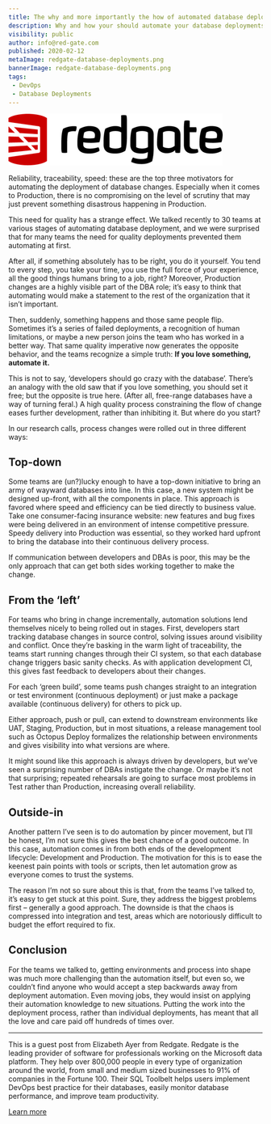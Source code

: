 ```yaml
---
title: The why and more importantly the how of automated database deployment
description: Why and how your should automate your database deployments
visibility: public
author: info@red-gate.com
published: 2020-02-12
metaImage: redgate-database-deployments.png
bannerImage: redgate-database-deployments.png
tags:
 - DevOps
 - Database Deployments
---
```


![Why and how your should automate your database deployments](redgate-logo.png)

Reliability, traceability, speed: these are the top three motivators for automating the deployment of database changes. Especially when it comes to Production, there is no compromising on the level of scrutiny that may just prevent something disastrous happening in Production.

This need for quality has a strange effect. We talked recently to 30 teams at various stages of automating database deployment, and we were surprised that for many teams the need for quality deployments prevented them automating at first.

After all, if something absolutely has to be right, you do it yourself. You tend to every step, you take your time, you use the full force of your experience, all the good things humans bring to a job, right? Moreover, Production changes are a highly visible part of the DBA role; it’s easy to think that automating would make a statement to the rest of the organization that it isn’t important.

Then, suddenly, something happens and those same people flip. Sometimes it’s a series of failed deployments, a recognition of human limitations, or maybe a new person joins the team who has worked in a better way. That same quality imperative now generates the opposite behavior, and the teams recognize a simple truth: **If you love something, automate it.**

This is not to say, ‘developers should go crazy with the database’. There’s an analogy with the old saw that if you love something, you should set it free; but the opposite is true here. (After all, free-range databases have a way of turning feral.) A high quality process constraining the flow of change eases further development, rather than inhibiting it. But where do you start?

In our research calls, process changes were rolled out in three different ways:

## Top-down

Some teams are (un?)lucky enough to have a top-down initiative to bring an army of wayward databases into line. In this case, a new system might be designed up-front, with all the components in place. This approach is favored where speed and efficiency can be tied directly to business value. Take one consumer-facing insurance website: new features and bug fixes were being delivered in an environment of intense competitive pressure. Speedy delivery into Production was essential, so they worked hard upfront to bring the database into their continuous delivery process.

If communication between developers and DBAs is poor, this may be the only approach that can get both sides working together to make the change.

## From the ‘left’

For teams who bring in change incrementally, automation solutions lend themselves nicely to being rolled out in stages. First, developers start tracking database changes in source control, solving issues around visibility and conflict. Once they’re basking in the warm light of traceability, the teams start running changes through their CI system, so that each database change triggers basic sanity checks. As with application development CI, this gives fast feedback to developers about their changes.

For each ‘green build’, some teams push changes straight to an integration or test environment (continuous deployment) or just make a package available (continuous delivery) for others to pick up.

Either approach, push or pull, can extend to downstream environments like UAT, Staging, Production, but in most situations, a release management tool such as Octopus Deploy formalizes the relationship between environments and gives visibility into what versions are where.

It might sound like this approach is always driven by developers, but we’ve seen a surprising number of DBAs instigate the change. Or maybe it’s not that surprising; repeated rehearsals are going to surface most problems in Test rather than Production, increasing overall reliability.

## Outside-in

Another pattern I’ve seen is to do automation by pincer movement, but I’ll be honest, I’m not sure this gives the best chance of a good outcome. In this case, automation comes in from both ends of the development lifecycle: Development and Production. The motivation for this is to ease the keenest pain points with tools or scripts, then let automation grow as everyone comes to trust the systems.

The reason I’m not so sure about this is that, from the teams I’ve talked to, it’s easy to get stuck at this point. Sure, they address the biggest problems first – generally a good approach. The downside is that the chaos is compressed into integration and test, areas which are notoriously difficult to budget the effort required to fix.

## Conclusion

For the teams we talked to, getting environments and process into shape was much more challenging than the automation itself, but even so, we couldn’t find anyone who would accept a step backwards away from deployment automation. Even moving jobs, they would insist on applying their automation knowledge to new situations. Putting the work into the deployment process, rather than individual deployments, has meant that all the love and care paid off hundreds of times over.

---

This is a guest post from Elizabeth Ayer from Redgate. Redgate is the leading provider of software for professionals working on the Microsoft data platform. They help over 800,000 people in every type of organization around the world, from small and medium sized businesses to 91% of companies in the Fortune 100. Their SQL Toolbelt helps users implement DevOps best practice for their databases, easily monitor database performance, and improve team productivity.

[Learn more](https://www.red-gate.com)